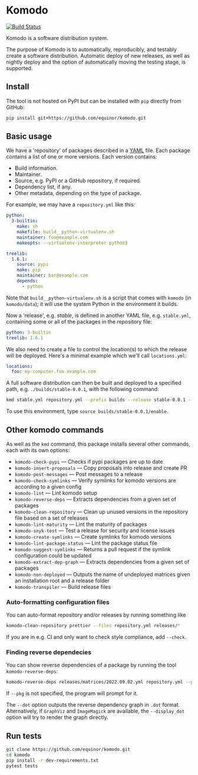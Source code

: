 # Komodo

[![Build Status](https://github.com/equinor/komodo/actions/workflows/test.yml/badge.svg)](https://github.com/equinor/komodo/actions/workflows/test.yml)

Komodo is a software distribution system.

The purpose of Komodo is to automatically, reproducibly, and testably create a
software distribution. Automatic deploy of new releases, as well as nightly
deploy and the option of automatically moving the testing stage, is supported.


## Install

The tool is not hosted on PyPI but can be installed with `pip` directly from
GitHub:

```bash
pip install git+https://github.com/equinor/komodo.git
```


## Basic usage

We have a 'repository' of packages described in a
[YAML](https://yaml.org/) file. Each package contains a list of one or more
versions. Each version contains:

* Build information.
* Maintainer.
* Source, e.g. PyPI or a GitHub repository, if required.
* Dependency list, if any.
* Other metadata, depending on the type of package.

For example, we may have a `repository.yml` like this:

```yml
python:
  3-builtin:
    make: sh
    makefile: build__python-virtualenv.sh
    maintainer: foo@example.com
    makeopts: --virtualenv-interpreter python3

treelib:
  1.6.1:
    source: pypi
    make: pip
    maintainer: bar@example.com
    depends:
      - python
```

Note that `build__python-virtualenv.sh` is a script that comes with `komodo`
(in `komodo/data`); it will use the system Python in the environment it builds.

Now a 'release', e.g. _stable_, is defined in another YAML file, e.g.
`stable.yml`, containing some or all of the packages in the repository file:

```yml
python: 3-builtin
treelib: 1.6.1
```

We also need to create a file to control the location(s) to which the release
will be deployed. Here's a minimal example which we'll call `locations.yml`:

```yml
locations:
  foo: my-computer.foo.example.com
```

A full software distribution can then be built and deployed to a specified
path, e.g. `./builds/stable-0.0.1`, with the following command:

```bash
kmd stable.yml repository.yml --prefix builds --release stable-0.0.1 --locations-config locations.yml --cache pip-cache
```

To use this environment, type `source builds/stable-0.0.1/enable`.


## Other komodo commands

As well as the `kmd` command, this package installs several other
commands, each with its own options:

- `komodo-check-pypi` &mdash; Checks if pypi packages are up to date
- `komodo-insert-proposals` &mdash; Copy proposals into release and create PR
- `komodo-post-messages` &mdash; Post messages to a release
- `komodo-check-symlinks` &mdash; Verify symlinks for komodo versions are
according to a given config
- `komodo-lint` &mdash; Lint komodo setup
- `komodo-reverse-deps` &mdash; Extracts dependencies from a given set of
packages
- `komodo-clean-repository` &mdash; Clean up unused versions in the repository
file based on a set of releases
- `komodo-lint-maturity` &mdash; Lint the maturity of packages
- `komodo-snyk-test` &mdash; Test a release for security and license issues
- `komodo-create-symlinks` &mdash; Create symlinks for komodo versions
- `komodo-lint-package-status` &mdash; Lint the package status file
- `komodo-suggest-symlinks` &mdash; Returns a pull request if the symlink
configuration could be updated
- `komodo-extract-dep-graph` &mdash; Extracts dependencies from a given set of
packages
- `komodo-non-deployed` &mdash; Outputs the name of undeployed matrices given
an installation root and a release folder
- `komodo-transpiler` &mdash; Build release files

### Auto-formatting configuration files

You can auto-format repository and/or releases by running something like

```bash
komodo-clean-repository prettier --files repository.yml releases/*
```

If you are in e.g. CI and only want to check style compliance, add `--check`.

### Finding reverse dependecies

You can show reverse dependencies of a package by running the tool
`komodo-reverse-deps`:

```bash
komodo-reverse-deps releases/matrices/2022.09.02.yml repository.yml --pkg websockets
```

If `--pkg` is not specified, the program will prompt for it.

The `--dot` option outputs the reverse dependency graph in `.dot` format.
Alternatively, if `GraphViz` and `ImageMagick` are available, the
`--display_dot` option will try to render the graph directly.


## Run tests

```bash
git clone https://github.com/equinor/komodo.git
cd komodo
pip install -r dev-requirements.txt
pytest tests
```
